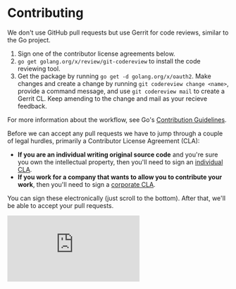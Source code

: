 # Contributing

We don't use GitHub pull requests but use Gerrit for code reviews,
similar to the Go project.

1. Sign one of the contributor license agreements below.
2. `go get golang.org/x/review/git-codereview` to install the code reviewing tool.
3. Get the package by running `go get -d golang.org/x/oauth2`.
Make changes and create a change by running `git codereview change <name>`, provide a command message, and use `git codereview mail` to create a Gerrit CL.
Keep amending to the change and mail as your recieve feedback.

For more information about the workflow, see Go's [Contribution Guidelines](https://golang.org/doc/contribute.html).

Before we can accept any pull requests
we have to jump through a couple of legal hurdles,
primarily a Contributor License Agreement (CLA):

- **If you are an individual writing original source code**
  and you're sure you own the intellectual property,
  then you'll need to sign an [individual CLA](http://code.google.com/legal/individual-cla-v1.0.html).
- **If you work for a company that wants to allow you to contribute your work**,
  then you'll need to sign a [corporate CLA](http://code.google.com/legal/corporate-cla-v1.0.html).

You can sign these electronically (just scroll to the bottom).
After that, we'll be able to accept your pull requests.


[![Analytics](https://kubernetes-site.appspot.com/UA-36037335-10/GitHub/Godeps/_workspace/src/golang.org/x/oauth2/CONTRIBUTING.md?pixel)]()
